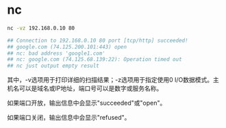 # nc

```bash
nc -vz 192.168.0.10 80

## Connection to 192.168.0.10 80 port [tcp/http] succeeded!
## google.com (74.125.200.101:443) open
## nc: bad address 'google1.com'
## nc: google.com (74.125.68.139:22): Operation timed out
## nc just output empty result
```

其中，-v选项用于打印详细的扫描结果；-z选项用于指定使用0 I/O数据模式。主机名可以是域名或IP地址，端口号可以是数字或服务名称。

如果端口开放，输出信息中会显示"succeeded"或"open"。

如果端口关闭，输出信息中会显示"refused"。


